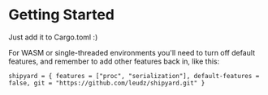 # Getting Started

Just add it to Cargo.toml :)

For WASM or single-threaded environments you'll need to turn off default features, and remember to add other features back in, like this:

```
shipyard = { features = ["proc", "serialization"], default-features = false, git = "https://github.com/leudz/shipyard.git" }
```
